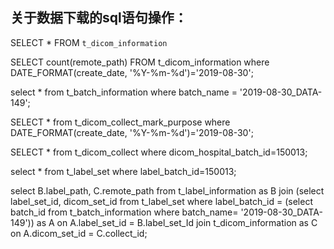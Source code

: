 
## 关于数据下载的sql语句操作：
SELECT * FROM `t_dicom_information`


SELECT count(remote_path) FROM t_dicom_information where DATE_FORMAT(create_date, '%Y-%m-%d')='2019-08-30';

select * from t_batch_information where batch_name = '2019-08-30_DATA-149';


SELECT *  from t_dicom_collect_mark_purpose where DATE_FORMAT(create_date, '%Y-%m-%d')='2019-08-30';

SELECT * from t_dicom_collect where dicom_hospital_batch_id=150013;


select * from t_label_set where label_batch_id=150013;

select B.label_path, C.remote_path from t_label_information as B join 
(select label_set_id, dicom_set_id from t_label_set where label_batch_id =
(select batch_id from t_batch_information where batch_name= '2019-08-30_DATA-149')) as A  on A.label_set_id = B.label_set_Id join t_dicom_information as C  on A.dicom_set_id = C.collect_id;
